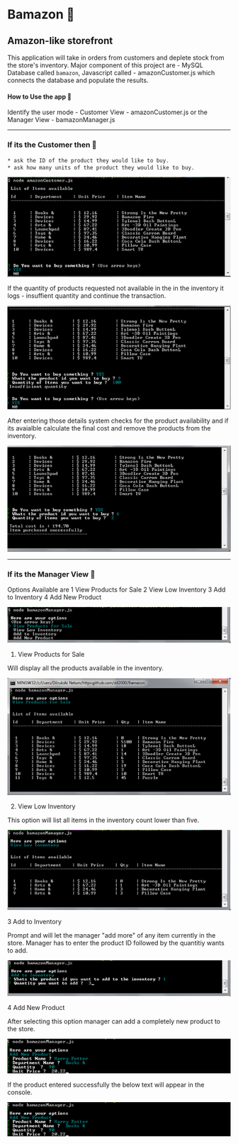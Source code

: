# Bamazon :dizzy:
## Amazon-like storefront ##

This application will take in orders from customers and deplete stock from the store's inventory. 
Major component of this project are - MySQL Database called `bamazon`, Javascript called - amazonCustomer.js which connects the database and populate the results.

#### How to Use the app :running:

Identify the user mode - Customer View - amazonCustomer.js or the Manager View - bamazonManager.js

- - -

### If its the Customer then :information_desk_person:

    * ask the ID of the product they would like to buy.
    * ask how many units of the product they would like to buy.

![starting Window](images/cus1.png "Image 1") 

If the quantity of products requested not available in the in the inventory it logs - insuffient quantity and continue the transaction.
    
![Prompt Window](images/cu3.png "Image 2")
 

After entering those details system checks for the product availability and if its avaialble calculate the final cost and remove the    products from the inventory.
	
![Transaction Done](images/cus2.png "Image 3")

- - -
    
### If its the Manager View :japanese_goblin:

Options Available are
    1 View Products for Sale
    2 View Low Inventory
    3 Add to Inventory
    4 Add New Product

![manager starting Window](images/man1.png "mImage 1") 

1. View Products for Sale

Will display all the products available in the inventory.

![option1](images/man2.png "mImage 2") 

2. View Low Inventory

This option will list all items in the inventory count lower than five.

![option2](images/man3.png "mImage 3") 

3 Add to Inventory

Prompt and will let the manager "add more" of any item currently in the store. Manager has to enter the product ID followed by the quantitiy wants to add.

![option3](images/man4.png "mImage 4") 

4 Add New Product

After selecting this option manager can add a completely new product to the store.

![option4](images/man5.png "mImage 5") 

If the product entered successfully the below text will appear in the console.

![option5](images/man5.png "mImage 6") 





